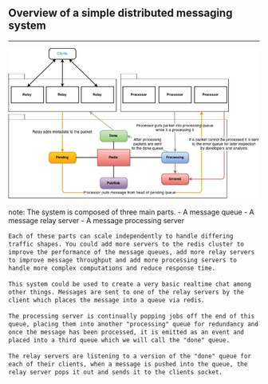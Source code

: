 ##  Overview of a simple distributed messaging system

-------------

![Simple Distributed System](images/simple-distributed-system.jpg)

note:
    The system is composed of three main parts.
    - A message queue
    - A message relay server
    - A message processing server

    Each of these parts can scale independently to handle differing traffic shapes. You could add more servers to the redis cluster to improve the performance of the message queues, add more relay servers to improve message throughput and add more processing servers to handle more complex computations and reduce response time.

    This system could be used to create a very basic realtime chat among other things. Messages are sent to one of the relay servers by the client which places the message into a queue via redis.

    The processing server is continually popping jobs off the end of this queue, placing them into another "processing" queue for redundancy and once the message has been processed, it is emitted as an event and placed into a third queue which we will call the "done" queue.

    The relay servers are listening to a version of the "done" queue for each of their clients, when a message is pushed into the queue, the relay server pops it out and sends it to the clients socket.
